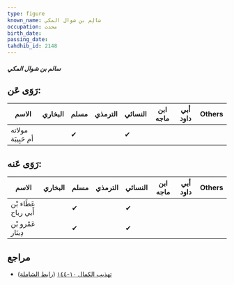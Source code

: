 ```yaml
---
type: figure
known_name: سَالِم بن شوال المكي
occupation: محدث
birth_date:
passing_date:
tahdhib_id: 2148
---
```

##### سالم بن شوال المكي

## رَوَى عَن:
| الاسم              | البخاري | مسلم | الترمذي | النسائي | ابن ماجه | أبي داود | Others |
| ------------------ | ------- | ---- | ------- | ------- | -------- | -------- | ------ |
| مولاته أم حَبِيبَة |         | ✔    |         | ✔       |          |          |        |
## رَوَى عَنه:
| الاسم                | البخاري | مسلم | الترمذي | النسائي | ابن ماجه | أبي داود | Others |
| -------------------- | ------- | ---- | ------- | ------- | -------- | -------- | ------ |
| عَطَاء بْن أَبي رباح |         | ✔    |         | ✔       |          |          |        |
| عَمْرو بْن دِينَار   |         | ✔    |         | ✔       |          |          |        |
## مراجع
- [تهذيب الكمال ١٠-١٤٤](obsidian://open?vault=Tahdhib-al-Kamal&file=Figures/٢١٤٨-سالم%20بن%20شوال%20المكي) ([رابط الشاملة](https://shamela.ws/book/3722/4916))